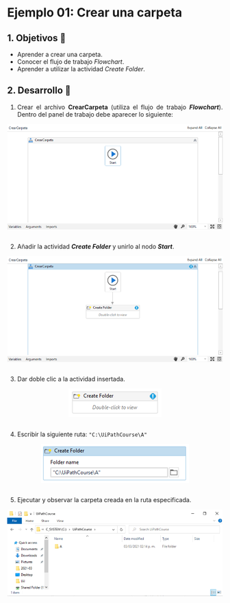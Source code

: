 # Ejemplo 01: Crear una carpeta

<div style="text-align: justify;">

## 1. Objetivos :dart:

- Aprender a crear una carpeta.
- Conocer el flujo de trabajo *Flowchart*.
- Aprender a utilizar la actividad *Create Folder*.

## 2. Desarrollo :hammer:

1. Crear el archivo **CrearCarpeta** (utiliza el flujo de trabajo ***Flowchart***). Dentro del panel de trabajo debe aparecer lo siguiente:

<div align="center">

<img src="assets/image01.png" align="center">

</div>

<br>

2. Añadir la actividad ***Create Folder*** y unirlo al nodo ***Start***.

<div align="center">

<img src="assets/image02.png" align="center">

</div>

<br>

3. Dar doble clic a la actividad insertada.

<div align="center">

<img src="assets/image03.png" align="center">

</div>

<br>

4. Escribir la siguiente ruta: `"C:\UiPathCourse\A"`


<div align="center">

<img src="assets/image04.png" align="center">

</div>

<br>

5. Ejecutar y observar la carpeta creada en la ruta especificada.

<div align="center">

<img src="assets/image05.png" align="center">

</div>

<br>

</div>